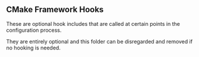 ## CMake Framework Hooks

These are optional hook includes that are called at certain points in the configuration process.

They are entirely optional and this folder can be disregarded and removed if no hooking is needed.
